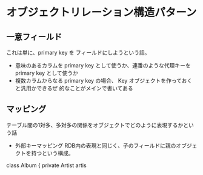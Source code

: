 # オブジェクトリレーション構造パターン

## 一意フィールド
これは単に、primary key を フィールドにしようという話。
- 意味のあるカラムを primary key として使うか、連番のような代理キーを primary key として使うか
- 複数カラムからなる primary key の場合、 Key オブジェクトを作っておくと汎用かできるぜ
的なことがメインで書いてある

## マッピング
テーブル間の1対多、多対多の関係をオブジェクトでどのように表現するかという話

- 外部キーマッピング
RDB内の表現と同じく、子のフィールドに親のオブジェクトを持つという構成。

class Album {
  private Artist artis
<!--stackedit_data:
eyJoaXN0b3J5IjpbNTIwOTQ1MzIyXX0=
-->